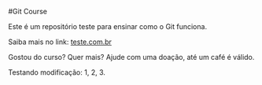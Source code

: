 #Git Course

Este é um repositório teste para ensinar como o Git funciona.

Saiba mais no link: [teste.com.br](http://www.teste.com.br)


Gostou do curso? Quer mais? Ajude com uma doação, até um café é válido.

Testando modificação: 1, 2, 3.
